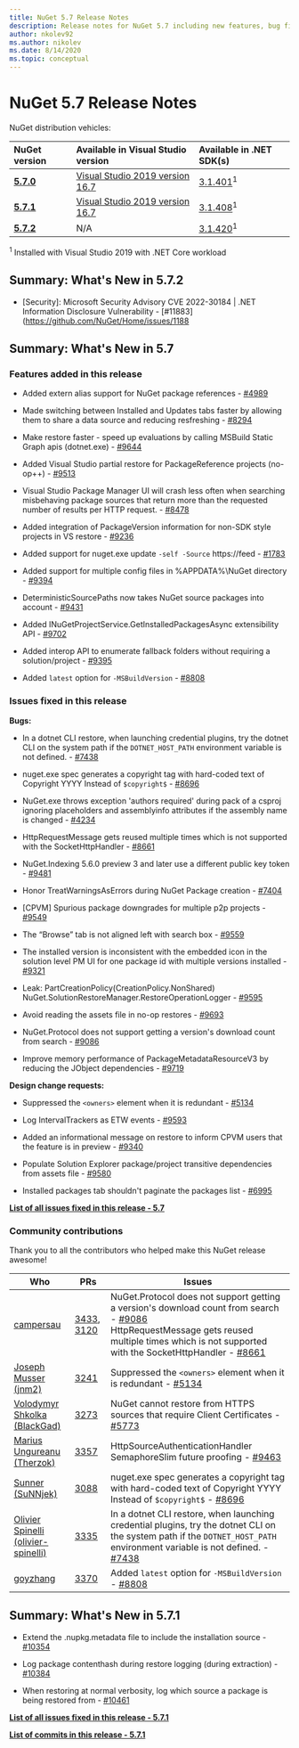 ```yaml
---
title: NuGet 5.7 Release Notes
description: Release notes for NuGet 5.7 including new features, bug fixes, and DCRs.
author: nkolev92
ms.author: nikolev
ms.date: 8/14/2020
ms.topic: conceptual
---
```


# NuGet 5.7 Release Notes

NuGet distribution vehicles:

| NuGet version | Available in Visual Studio version | Available in .NET SDK(s) |
|:---|:---|:---|
| [**5.7.0**](https://nuget.org/downloads) | [Visual Studio 2019 version 16.7](https://visualstudio.microsoft.com/downloads/) | [3.1.401](https://dotnet.microsoft.com/download/dotnet-core/3.1)<sup>1</sup> |
| [**5.7.1**](https://nuget.org/downloads) | [Visual Studio 2019 version 16.7](https://visualstudio.microsoft.com/downloads/) | [3.1.408](https://dotnet.microsoft.com/download/dotnet-core/3.1)<sup>1</sup> |
| [**5.7.2**](https://nuget.org/downloads) | N/A | [3.1.420](https://dotnet.microsoft.com/download/dotnet-core/3.1)<sup>1</sup> |

<sup>1</sup> Installed with Visual Studio 2019 with .NET Core workload

## Summary: What's New in 5.7.2

* [Security]: Microsoft Security Advisory CVE 2022-30184 | .NET Information Disclosure Vulnerability - [#11883](https://github.com/NuGet/Home/issues/1188

## Summary: What's New in 5.7

### Features added in this release

* Added extern alias support for NuGet package references - [#4989](https://github.com/NuGet/Home/issues/4989)

* Made switching between Installed and Updates tabs faster by allowing them to share a data source and reducing resfreshing - [#8294](https://github.com/NuGet/Home/issues/8294)

* Make restore faster - speed up evaluations by calling MSBuild Static Graph apis (dotnet.exe) - [#9644](https://github.com/NuGet/Home/issues/9644)

* Added Visual Studio partial restore for PackageReference projects (no-op++) - [#9513](https://github.com/NuGet/Home/issues/9513)

* Visual Studio Package Manager UI will crash less often when searching misbehaving package sources that return more than the requested number of results per HTTP request. - [#8478](https://github.com/NuGet/Home/issues/8478)

* Added integration of PackageVersion information for non-SDK style projects in VS restore  - [#9236](https://github.com/NuGet/Home/issues/9236)

* Added support for nuget.exe update `-self -Source` https://feed - [#1783](https://github.com/NuGet/Home/issues/1783)

* Added support for multiple config files in %APPDATA%\NuGet directory - [#9394](https://github.com/NuGet/Home/issues/9394)

* DeterministicSourcePaths now takes NuGet source packages into account - [#9431](https://github.com/NuGet/Home/issues/9431)

* Added INuGetProjectService.GetInstalledPackagesAsync extensibility API - [#9702](https://github.com/NuGet/Home/issues/9702)

* Added interop API to enumerate fallback folders without requiring a solution/project - [#9395](https://github.com/NuGet/Home/issues/9395)

* Added `latest` option for `-MSBuildVersion` - [#8808](https://github.com/NuGet/Home/issues/8808)

### Issues fixed in this release

**Bugs:**

* In a dotnet CLI restore, when launching credential plugins, try the dotnet CLI on the system path if the `DOTNET_HOST_PATH`  environment variable is not defined. - [#7438](https://github.com/NuGet/Home/issues/7438)

* nuget.exe spec generates a copyright tag with hard-coded text of Copyright YYYY Instead of `$copyright$` - [#8696](https://github.com/NuGet/Home/issues/8696)

* NuGet.exe throws exception 'authors required' during pack of a csproj ignoring placeholders and assemblyinfo attributes if the assembly name is changed - [#4234](https://github.com/NuGet/Home/issues/4234)

* HttpRequestMessage gets reused multiple times which is not supported with the SocketHttpHandler - [#8661](https://github.com/NuGet/Home/issues/8661)

* NuGet.Indexing 5.6.0 preview 3 and later use a different public key token - [#9481](https://github.com/NuGet/Home/issues/9481)

* Honor TreatWarningsAsErrors during NuGet Package creation - [#7404](https://github.com/NuGet/Home/issues/7404)

* [CPVM] Spurious package downgrades for multiple p2p projects  - [#9549](https://github.com/NuGet/Home/issues/9549)

* The “Browse” tab is not aligned left with search box - [#9559](https://github.com/NuGet/Home/issues/9559)

* The installed version is inconsistent with the embedded icon in the solution level PM UI for one package id with multiple versions installed - [#9321](https://github.com/NuGet/Home/issues/9321)

* Leak: PartCreationPolicy(CreationPolicy.NonShared) NuGet.SolutionRestoreManager.RestoreOperationLogger - [#9595](https://github.com/NuGet/Home/issues/9595)

* Avoid reading the assets file in no-op restores - [#9693](https://github.com/NuGet/Home/issues/9693)

* NuGet.Protocol does not support getting a version's download count from search - [#9086](https://github.com/NuGet/Home/issues/9086)

* Improve memory performance of PackageMetadataResourceV3 by reducing the JObject dependencies - [#9719](https://github.com/NuGet/Home/issues/9719)

**Design change requests:**

* Suppressed the `<owners>` element when it is redundant - [#5134](https://github.com/NuGet/Home/issues/5134)

* Log IntervalTrackers as ETW events - [#9593](https://github.com/NuGet/Home/issues/9593)

* Added an informational message on restore to inform CPVM users that the feature is in preview - [#9340](https://github.com/NuGet/Home/issues/9340)

* Populate Solution Explorer package/project transitive dependencies from assets file - [#9580](https://github.com/NuGet/Home/issues/9580)

* Installed packages tab shouldn't paginate the packages list - [#6995](https://github.com/NuGet/Home/issues/6995)

**[List of all issues fixed in this release - 5.7](https://app.zenhub.com/workspaces/nuget-client-team-55aec9a240305cf007585881/reports/release?release=5ea77f51ab1a972297db2e92)**

### Community contributions

Thank you to all the contributors who helped make this NuGet release awesome!

|Who|PRs|Issues|
|----|----|----|
|[campersau](https://github.com/campersau)|[3433](https://github.com/NuGet/NuGet.Client/pull/3433), [3120](https://github.com/NuGet/NuGet.Client/pull/3120)|NuGet.Protocol does not support getting a version's download count from search - [#9086](https://github.com/NuGet/Home/issues/9086) </br>HttpRequestMessage gets reused multiple times which is not supported with the SocketHttpHandler - [#8661](https://github.com/NuGet/Home/issues/8661)|
|[Joseph Musser (jnm2)](https://github.com/jnm2)|[3241](https://github.com/NuGet/NuGet.Client/pull/3241)|Suppressed the `<owners>` element when it is redundant - [#5134](https://github.com/NuGet/Home/issues/5134)|
|[Volodymyr Shkolka (BlackGad)](https://github.com/BlackGad)|[3273](https://github.com/NuGet/NuGet.Client/pull/3273)|NuGet cannot restore from HTTPS sources that require Client Certificates - [#5773](https://github.com/NuGet/Home/issues/5773)|
|[Marius Ungureanu (Therzok)](https://github.com/Therzok)|[3357](https://github.com/NuGet/NuGet.Client/pull/3357)|HttpSourceAuthenticationHandler SemaphoreSlim future proofing - [#9463](https://github.com/NuGet/Home/issues/9463)|
|[Sunner (SuNNjek)](https://github.com/SuNNjek)|[3088](https://github.com/NuGet/NuGet.Client/pull/3088)|nuget.exe spec generates a copyright tag with hard-coded text of Copyright YYYY Instead of `$copyright$` - [#8696](https://github.com/NuGet/Home/issues/8696)|
|[Olivier Spinelli (olivier-spinelli)](https://github.com/olivier-spinelli)|[3335](https://github.com/NuGet/NuGet.Client/pull/3335)|In a dotnet CLI restore, when launching credential plugins, try the dotnet CLI on the system path if the `DOTNET_HOST_PATH`  environment variable is not defined. - [#7438](https://github.com/NuGet/Home/issues/7438)|
|[goyzhang](https://github.com/goyzhang)|[3370](https://github.com/NuGet/NuGet.Client/pull/3370)|Added `latest` option for `-MSBuildVersion` - [#8808](https://github.com/NuGet/Home/issues/8808)|

## Summary: What's New in 5.7.1

* Extend the .nupkg.metadata file to include the installation source - [#10354](https://github.com/NuGet/Home/issues/10354)

* Log package contenthash during restore logging (during extraction) - [#10384](https://github.com/NuGet/Home/issues/10384)

* When restoring at normal verbosity, log which source a package is being restored from - [#10461](https://github.com/NuGet/Home/issues/10461)

**[List of all issues fixed in this release - 5.7.1](https://app.zenhub.com/workspaces/nuget-client-team-55aec9a240305cf007585881/reports/release?release=6075f5724f84579cc29a79ee)**

**[List of commits in this release - 5.7.1](https://github.com/NuGet/NuGet.Client/compare/80512866a2c127e52ce3e86fd803fff77e9b9b52...5.7.1.4)**
